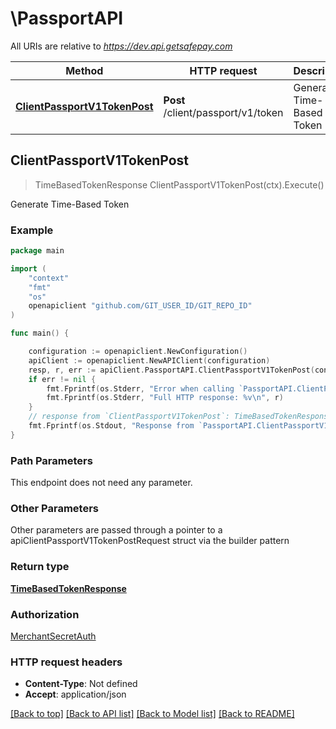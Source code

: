 # \PassportAPI

All URIs are relative to *https://dev.api.getsafepay.com*

Method | HTTP request | Description
------------- | ------------- | -------------
[**ClientPassportV1TokenPost**](PassportAPI.md#ClientPassportV1TokenPost) | **Post** /client/passport/v1/token | Generate Time-Based Token



## ClientPassportV1TokenPost

> TimeBasedTokenResponse ClientPassportV1TokenPost(ctx).Execute()

Generate Time-Based Token

### Example

```go
package main

import (
	"context"
	"fmt"
	"os"
	openapiclient "github.com/GIT_USER_ID/GIT_REPO_ID"
)

func main() {

	configuration := openapiclient.NewConfiguration()
	apiClient := openapiclient.NewAPIClient(configuration)
	resp, r, err := apiClient.PassportAPI.ClientPassportV1TokenPost(context.Background()).Execute()
	if err != nil {
		fmt.Fprintf(os.Stderr, "Error when calling `PassportAPI.ClientPassportV1TokenPost``: %v\n", err)
		fmt.Fprintf(os.Stderr, "Full HTTP response: %v\n", r)
	}
	// response from `ClientPassportV1TokenPost`: TimeBasedTokenResponse
	fmt.Fprintf(os.Stdout, "Response from `PassportAPI.ClientPassportV1TokenPost`: %v\n", resp)
}
```

### Path Parameters

This endpoint does not need any parameter.

### Other Parameters

Other parameters are passed through a pointer to a apiClientPassportV1TokenPostRequest struct via the builder pattern


### Return type

[**TimeBasedTokenResponse**](TimeBasedTokenResponse.md)

### Authorization

[MerchantSecretAuth](../README.md#MerchantSecretAuth)

### HTTP request headers

- **Content-Type**: Not defined
- **Accept**: application/json

[[Back to top]](#) [[Back to API list]](../README.md#documentation-for-api-endpoints)
[[Back to Model list]](../README.md#documentation-for-models)
[[Back to README]](../README.md)

